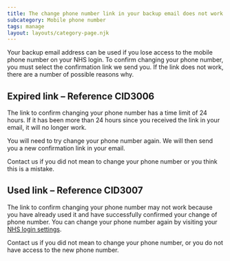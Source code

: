 ```yaml
---
title: The change phone number link in your backup email does not work
subcategory: Mobile phone number
tags: manage
layout: layouts/category-page.njk
---
```

Your backup email address can be used if you lose access to the mobile phone number on your NHS login. To confirm changing your phone number, you must select the confirmation link we send you. If the link does not work, there are a number of possible reasons why.

## Expired link – Reference CID3006

The link to confirm changing your phone number has a time limit of 24 hours. If it has been more than 24 hours since you received the link in your email, it will no longer work.

You will need to try change your phone number again. We will then send you a new confirmation link in your email.

Contact us if you did not mean to change your phone number or you think this is a mistake.

## Used link – Reference CID3007

The link to confirm changing your phone number may not work because you have already used it and have successfully confirmed your change of phone number. You can change your phone number again by visiting your [NHS login settings](https://settings.login.nhs.uk/ "NHS login settings").

Contact us if you did not mean to change your phone number, or you do not have access to the new phone number.



